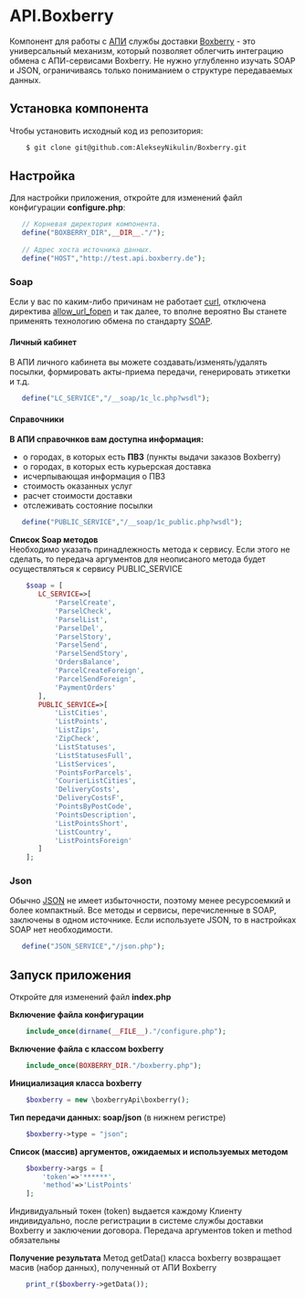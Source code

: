# API.Boxberry
Компонент для работы с [АПИ](http://api.boxberry.de) службы доставки [Boxberry](http://boxberry.ru) - это универсальный механизм, который позволяет облегчить интеграцию обмена с АПИ-сервисами Boxberry. Не нужно углубленно изучать SOAP и JSON, ограничиваясь только пониманием о структуре передаваемых данных.

## Установка компонента
Чтобы установить исходный код из репозитория:
```sh
    $ git clone git@github.com:AlekseyNikulin/Boxberry.git    
```
    
## Настройка
Для настройки приложения, откройте для изменений файл конфигурации **configure.php**:   
```php   
   // Корневая директория компонента. 
   define("BOXBERRY_DIR",__DIR__."/");
   
   // Адрес хоста источника данных.
   define("HOST","http://test.api.boxberry.de");   
```
   
### Soap   
Если у вас по каким-либо причинам не работает [curl](http://php.net/manual/ru/book.curl.php), 
отключена директива [allow_url_fopen](http://www.php.net/manual/ru/filesystem.configuration.php#ini.allow-url-fopen) и так далее,
то вполне вероятно Вы станете применять технологию обмена по стандарту [SOAP](http://www.tutorialspoint.com/soap/what_is_soap.htm).
    
#### Личный кабинет
В АПИ личного кабинета вы можете создавать/изменять/удалять посылки, формировать акты-приема передачи, 
генерировать этикетки и т.д.   
```php   
   define("LC_SERVICE","/__soap/1c_lc.php?wsdl");   
```
   
#### Справочники
**В АПИ справочнков вам доступна информация:** 
   - о городах, в которых есть **ПВЗ** (пункты выдачи заказов Boxberry)
   - о городах, в которых есть курьерская доставка
   - исчерпывающая информация о ПВЗ
   - стоимость оказанных услуг
   - расчет стоимости доставки
   - отслеживать состояние посылки    
```php   
   define("PUBLIC_SERVICE","/__soap/1c_public.php?wsdl");   
```

**Список Soap методов**  
Необходимо указать принадлежность метода к сервису.
Если этого не сделать, то передача аргументов для неописаного метода будет осуществляться к сервису PUBLIC_SERVICE      
```php   
    $soap = [
       LC_SERVICE=>[
           'ParselCreate',
           'ParselCheck',
           'ParselList',
           'ParselDel',
           'ParselStory',
           'ParselSend',
           'ParselSendStory',
           'OrdersBalance',           
           'ParcelCreateForeign',
           'ParcelSendForeign',
           'PaymentOrders'
       ],
       PUBLIC_SERVICE=>[
           'ListCities',
           'ListPoints',
           'ListZips',
           'ZipCheck',
           'ListStatuses',
           'ListStatusesFull',
           'ListServices',
           'PointsForParcels',
           'CourierListCities',
           'DeliveryCosts',
           'DeliveryCostsF',
           'PointsByPostCode',
           'PointsDescription',
           'ListPointsShort',
           'ListCountry',
           'ListPointsForeign'
       ]
    ];   
```
   
### Json
Обычно [JSON](http://www.w3schools.com/json/) не имеет избыточности, поэтому менее ресурсоемкий 
и более компактный. Все методы и сервисы, перечисленные в SOAP, заключены в одном источнике. 
Если используете JSON, то в настройках SOAP нет необходимости. 
```php         
   define("JSON_SERVICE","/json.php");            
```
   
## Запуск приложения
Откройте для изменений файл **index.php**

**Включение файла конфигурации**
```php    
    include_once(dirname(__FILE__)."/configure.php");    
```

**Включение файла с классом boxberry**
```php
    include_once(BOXBERRY_DIR."/boxberry.php");    
```

**Инициализация класса boxberry**
```php    
    $boxberry = new \boxberryApi\boxberry();        
```
    
**Тип передачи данных: soap/json** (в нижнем регистре)
```php
    $boxberry->type = "json";    
```
    
**Список (массив) аргументов, ожидаемых и используемых методом**
```php
    $boxberry->args = [
        'token'=>'******',
        'method'=>'ListPoints'
    ];    
```
Индивидуальный токен (token) выдается каждому Клиенту индивидуально, после регистрации в системе службы доставки Boxberry 
и заключении договора. Передача аргументов token и method обязательны 


**Получение результата**
Метод getData() класса boxberry возвращает масив (набор данных), полученный от АПИ Boxberry 
```php
    print_r($boxberry->getData());
    
```



